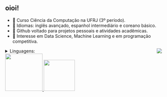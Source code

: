 ## oioi!

- 🍃 Curso Ciência da Computação na UFRJ (3º período).
- 🍃 Idiomas: inglês avançado, espanhol intermediário e coreano básico.
- 🍃 Github voltado para projetos pessoais e atividades acadêmicas.
- 🍃 Interesse em Data Science, Machine Learning e em programação competitiva.

 <img align=right src="https://i.pinimg.com/originals/c8/ba/c5/c8bac54c9a235302eb084c6671b69770.gif" />

<details>
  <summary> Linguagens: </summary>
  <a href="https://skillicons.dev">
    <img src="https://skillicons.dev/icons?i=cpp,c,py,julia,java" />
  </a>
</details>

<div>
<div align="left">
  <a href="https://github.com/blueisas">
    <img height="120em" src="https://github-readme-stats.vercel.app/api?username=mariLuwai&show_icons=true&theme=city_lights"/>
    <img height="100em" src="https://github-readme-stats.vercel.app/api/top-langs/?username=mariLuwai&layout=compact&theme=city_lights"/>
  </a>
</div>



